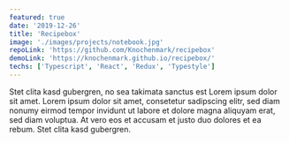 ```yaml
---
featured: true
date: '2019-12-26'
title: 'Recipebox'
image: './images/projects/notebook.jpg'
repoLink: 'https://github.com/Knochenmark/recipebox'
demoLink: 'https://knochenmark.github.io/recipebox/'
techs: ['Typescript', 'React', 'Redux', 'Typestyle']
---
```


Stet clita kasd gubergren, no sea takimata sanctus est Lorem ipsum dolor sit amet. Lorem ipsum dolor sit amet, consetetur sadipscing elitr, sed diam nonumy eirmod tempor invidunt ut labore et dolore magna aliquyam erat, sed diam voluptua. At vero eos et accusam et justo duo dolores et ea rebum. Stet clita kasd gubergren.
